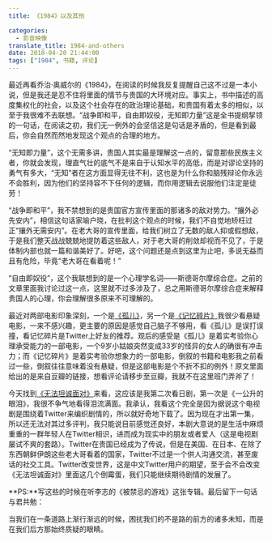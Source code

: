 ```yaml
---
title: 《1984》以及其他

categories:
  - 影音映像
translate_title: 1984-and-others
date: 2010-04-20 21:44:00
tags: ["1984", 书籍, 评论]
---
```


最近再看乔治·奥威尔的《1984》，在阅读的时候我反复提醒自己这不过是一本小说，但是我还是忍不住将里面的情节与贵国的大环境对应。事实上，书中描述的高度集权化的社会，以及这个社会存在的政治理论基础，和贵国有着太多的相似，以至于我很难不去联想。“战争即和平，自由即奴役，无知即力量”这是全书提纲挈领的一句话，在阅读之初，我们无一例外的会坚信这是句话是矛盾的，但是看到最后，你会自然而然地发现这个观点的合理的地方。

“无知即力量”，这个无需多讲，贵国人其实最是理解这一点的，留意那些民族主义者，你就会发现，理直气壮的底气不是来自于认知水平的高低，而是对谬论坚持的勇气有多大，“无知”者在这方面显得无往不利，这也是为什么你和脑残辩论你永远不会胜利，因为他们的坚持容不下任何的逻辑，而你用逻辑去说服他们注定是徒劳！

“战争即和平”，我不禁想到的是贵国官方宣传里面的那诸多的敌对势力。“攘外必先安内”，相信这句话家喻户晓，在批判这个观点的时候，我们不自觉地矫枉过正“攘外无需安内”。在老大哥的宣传里面，给我们树立了无数的敌人抑或假想敌，于是我们整天战战兢兢地提防着这些敌人，对于老大哥的削敛却视而不见了，于是体制内部也就一篇和谐美好了。好吧，这个问题还是点到这里为止吧，多说无益而且有危险，毕竟“老大哥在看着呢！”

“自由即奴役”，这个我联想到的是一个心理学名词——斯德哥尔摩综合症。之前的文章里面我讨论过这一点，这里就不过多涉及了，总之用斯德哥尔摩综合症来解释贵国人的心理，你会理解很多原来不可理解的。

最近对两部电影印象深刻，一个是[《孤儿》](http://movie.douban.com/subject/3011308/)，另一个是[《记忆碎片》](http://movie.douban.com/subject/1304447/)我很少看悬疑电影，一来不感兴趣，更主要的原因是感觉自己脑子不够用，看《孤儿》是误打误撞，看记忆碎片是Twitter上好友的推荐。观后的感受是《孤儿》是着实考验你心理承受能力的一部电影，一个9岁小姑娘突然变成33岁的怪异的女人的确很有冲击力；而《记忆碎片》是着实考验你想象力的一部电影，倒叙的书籍和电影我之前看过一些，倒叙往往意味着没有悬疑，但是这部电影是个不折不扣的例外！原文里面给出的是来自豆瓣的链接，想看评论请移步至豆瓣，我就不在这里班门弄斧了！

今天找到[《无法坦诚面对》](https://movie.douban.com/subject/4307476/)来看，这应该是我第二次看日剧，第一次是《一公升的眼泪》，我很不争气地看得泪流满面。我承认，我看这个完全是因为据说这个电视剧是围绕着Twitter来编织剧情的，所以就好奇地下载了。因为现在才出第一集，所以还无法对其过多评判，我只能说目前感觉还良好，本剧大意说的是生活中麻烦重重的一群年轻人在Twitter相识，进而成为现实中的朋友或者爱人（这是电视剧屡试不爽的套路）。Twitter在贵国已经成为了传说，但是在美国、在日本、在除了东西朝鲜伊朗这些老大哥看着的国家，Twitter不过是一个供人沟通交流，甚至废话的社交工具。Twitter改变世界，这是中文Twitter用户的期望，至于会不会改变《无法坦诚面对》里面这几个倒霉蛋，我们只能继续期待剧情的发展了。

**PS:**写这些的时候在听李志的《被禁忌的游戏》这张专辑。最后留下一句话与君共勉：

当我们在一条道路上渐行渐远的时候，困扰我们的不是路的前方的诸多未知，而是在我们后方那始终质疑的眼睛。
